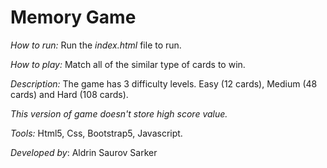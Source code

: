 #  Memory Game

*How to run:*
Run the *index.html* file to run.


*How to play:*
    Match all of the similar type of cards to win.


*Description:*
    The game has 3 difficulty levels. Easy (12 cards), Medium (48 cards) and Hard (108 cards).
    
 
*This version of game doesn't store high score value.*
  
  
*Tools:*
    Html5, Css, Bootstrap5, Javascript.


*Developed by*:
    Aldrin Saurov Sarker
